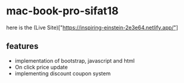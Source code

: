 # mac-book-pro-sifat18
here is the (Live Site)["https://inspiring-einstein-2e3e64.netlify.app/"]

## features
- implementation of bootstrap, javascript and html
- On click price update
- implementing discount coupon system

